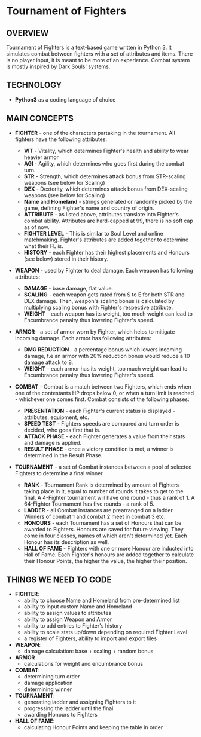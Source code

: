 ﻿# Tournament of Fighters

## OVERVIEW 

Tournament of Fighters is a text-based game written in Python 3. It simulates combat between fighters with a set of attributes and items. There is no player input, it is meant to be more of an experience. Combat system is mostly inspired by Dark Souls' systems.

## TECHNOLOGY 

+  **Python3** as a coding language of choice

## MAIN CONCEPTS

+ **FIGHTER** - one of the characters partaking in the tournament. All fighters have the following attributes:
	+  **VIT** - Vitality, which determines Fighter's health and ability to wear heavier armor
	+  **AGI** - Agility, which determines who goes first during the combat turn.
	+  **STR** - Strength, which determines attack bonus from STR-scaling weapons (see below for Scaling)
	+  **DEX** - Dexterity, which determines attack bonus from DEX-scaling weapons (see below for Scaling)
	+  **Name** and **Homeland** - strings generated or randomly picked by the game, defining Fighter's name and country of origin.
	* **ATTRIBUTE** - as listed above, attributes translate into Fighter's combat ability. Attributes are hard-capped at 99, there is no soft cap as of now.
	+ **FIGHTER LEVEL** - This is similar to Soul Level and online matchmaking. Fighter's attributes are added together to determine what their FL is.
	+ **HISTORY** - each Fighter has their highest placements and Honours (see below) stored in their history.

+ **WEAPON** - used by Fighter to deal damage. Each weapon has following attributes:
	+ **DAMAGE** - base damage, flat value.
	+ **SCALING** - each weapon gets rated from S to E for both STR and DEX damage. Then, weapon's scaling bonus is calculated by multiplying scaling bonus with Fighter's respective attribute.
	+ **WEIGHT** - each weapon has its weight, too much weight can lead to Encumbrance penalty thus lowering Fighter's speed.

+ **ARMOR** - a set of armor worn by Fighter, which helps to mitigate incoming damage. Each armor has following attributes:
	+ **DMG REDUCTION** - a percentage bonus which lowers incoming damage, f.e an armor with 20% reduction bonus would reduce a 10 damage attack to 8.
	+ **WEIGHT** - each armor has its weight, too much weight can lead to Encumbrance penalty thus lowering Fighter's speed.

+ **COMBAT** - Combat is a match between two Fighters, which ends when one of the contestants HP drops below 0, or when a turn limit is reached - whichever one comes first. Combat consists of the following phases:
	+ **PRESENTATION** - each Fighter's current status is displayed - attributes, equipment, etc.
	+ **SPEED TEST** - Fighters speeds are compared and turn order is decided, who goes first that is.
	+ **ATTACK PHASE** - each Fighter generates a value from their stats and damage is applied. 
	+ **RESULT PHASE** - once a victory condition is met, a winner is determined in the Result Phase.

+ **TOURNAMENT** - a set of Combat instances between a pool of selected Fighters to determine a final winner. 
	+ **RANK** - Tournament Rank is determined by amount of Fighters taking place in it, equal to number of rounds it takes to get to the final. A 4-Fighter tournament will have one round - thus a rank of 1.  A 64-Fighter Tournament has five rounds - a rank of 5.
	+ **LADDER** - all Combat instances are prearranged on a ladder. Winners of combat 1 and combat 2 meet in combat 3 etc.
	+ **HONOURS** - each Tournament has a set of Honours that can be awarded to Fighters. Honours are saved for future viewing. They come in four classes, names of which aren't determined yet. Each Honour has its description as well.
	+ **HALL OF FAME** - Fighters with one or more Honour are inducted into Hall of Fame. Each Fighter's honours are added together to calculate their Honour Points, the higher the value, the higher their position.

## THINGS WE NEED TO CODE

+ **FIGHTER**:
	+ ability to choose Name and Homeland from pre-determined list
	+ ability to input custom Name and Homeland 
	+ ability to assign values to attributes
	+ ability to assign Weapon and Armor
	+ ability to add entries to Fighter's history
	+ ability to scale stats up/down depending on required Fighter Level
	+ a register of Fighters, ability to import and export files
+ **WEAPON**:
	+ damage calculation: base + scaling + random bonus
+ **ARMOR**
	+ calculations for weight and encumbrance bonus
+ **COMBAT**:
	+ determining turn order
	+ damage application
	+ determining winner 
+ **TOURNAMENT**:
	+ generating ladder and assigning Fighters to it
	+ progressing the ladder until the final
	+ awarding Honours to Fighters
+ **HALL OF FAME**:
	+ calculating Honour Points and keeping the table in order

